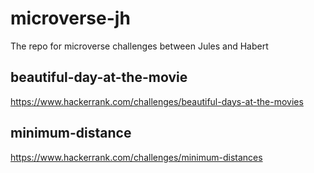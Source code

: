 # microverse-jh
The repo for microverse challenges between Jules and Habert
## beautiful-day-at-the-movie
https://www.hackerrank.com/challenges/beautiful-days-at-the-movies
## minimum-distance
https://www.hackerrank.com/challenges/minimum-distances